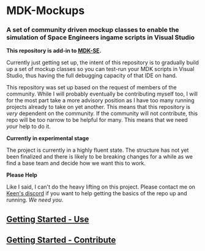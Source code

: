 # MDK-Mockups
### A set of community driven mockup classes to enable the simulation of Space Engineers ingame scripts in Visual Studio

**This repository is add-in to [MDK-SE](https://github.com/malware-dev/MDK-SE).**

Currently just getting set up, the intent of this repository is to gradually build up a set of mockup classes so you can test-run your MDK scripts in Visual Studio, thus having the full debugging capacity of that IDE on hand.

This repository was set up based on the request of members of the community. While I will probably eventually be contributing myself too, I will for the most part take a more advisory position as I have too many running projects already to take on yet another. This means that this repository is _very_ dependent on the community. If the community will not contribute, this repo will be too narrow to be helpful for many. This means that we need _your_ help to do it.

**Currently in experimental stage**

The project is currently in a highly fluent state. The structure has not yet been finalized and there is likely to be breaking changes for a while as we find a base team and decide how we want this to work.

**Please Help**

Like I said, I can't do the heavy lifting on this project. Please contact me on [Keen's discord](https://discord.gg/0hIE7GirODUqhfIg) if you want to help getting the basics of the repo up and running. _We need you_.

## [Getting Started - Use](Docs/Getting-Started-Use.md)

## [Getting Started - Contribute](Docs/Getting-Started-Contribute)